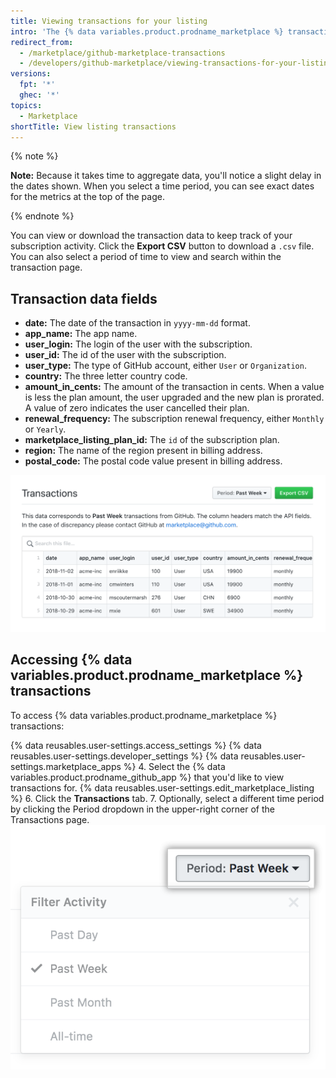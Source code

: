 ```yaml
---
title: Viewing transactions for your listing
intro: 'The {% data variables.product.prodname_marketplace %} transactions page allows you to download and view all transactions for your {% data variables.product.prodname_marketplace %} listing. You can view transactions for the past day (24 hours), week, month, or for the entire duration of time that your {% data variables.product.prodname_github_app %} has been listed.'
redirect_from:
  - /marketplace/github-marketplace-transactions
  - /developers/github-marketplace/viewing-transactions-for-your-listing
versions:
  fpt: '*'
  ghec: '*'
topics:
  - Marketplace
shortTitle: View listing transactions
---
```

{% note %}

**Note:** Because it takes time to aggregate data, you'll notice a slight delay in the dates shown. When you select a time period, you can see exact dates for the metrics at the top of the page.

{% endnote %}


You can view or download the transaction data to keep track of your subscription activity. Click the **Export CSV** button to download a `.csv` file. You can also select a period of time to view and search within the transaction page.

## Transaction data fields

* **date:** The date of the transaction in `yyyy-mm-dd` format.
* **app_name:** The app name.
* **user_login:** The login of the user with the subscription.
* **user_id:** The id of the user with the subscription.
* **user_type:** The type of GitHub account, either `User` or `Organization`.
* **country:** The three letter country code.
* **amount_in_cents:** The amount of the transaction in cents. When a value is less the plan amount, the user upgraded and the new plan is prorated. A value of zero indicates the user cancelled their plan.
* **renewal_frequency:** The subscription renewal frequency, either `Monthly` or `Yearly`.
* **marketplace_listing_plan_id:** The `id` of the subscription plan.
* **region:** The name of the region present in billing address.
* **postal_code:** The postal code value present in billing address.

![Marketplace insights](/assets/images/marketplace/marketplace_transactions.png)

## Accessing {% data variables.product.prodname_marketplace %} transactions

To access {% data variables.product.prodname_marketplace %} transactions:

{% data reusables.user-settings.access_settings %}
{% data reusables.user-settings.developer_settings %}
{% data reusables.user-settings.marketplace_apps %}
4. Select the {% data variables.product.prodname_github_app %} that you'd like to view transactions for.
{% data reusables.user-settings.edit_marketplace_listing %}
6. Click the **Transactions** tab.
7. Optionally, select a different time period by clicking the Period dropdown in the upper-right corner of the Transactions page.
![Marketplace time period](/assets/images/marketplace/marketplace_insights_time_period.png)
